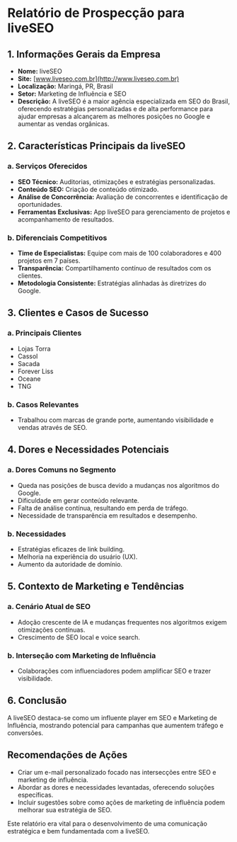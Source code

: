 # Relatório de Prospecção para liveSEO

## 1. Informações Gerais da Empresa
- **Nome:** liveSEO
- **Site:** [www.liveseo.com.br](http://www.liveseo.com.br)
- **Localização:** Maringá, PR, Brasil
- **Setor:** Marketing de Influência e SEO
- **Descrição:** A liveSEO é a maior agência especializada em SEO do Brasil, oferecendo estratégias personalizadas e de alta performance para ajudar empresas a alcançarem as melhores posições no Google e aumentar as vendas orgânicas.

## 2. Características Principais da liveSEO
### a. Serviços Oferecidos
- **SEO Técnico:** Auditorias, otimizações e estratégias personalizadas.
- **Conteúdo SEO:** Criação de conteúdo otimizado.
- **Análise de Concorrência:** Avaliação de concorrentes e identificação de oportunidades.
- **Ferramentas Exclusivas:** App liveSEO para gerenciamento de projetos e acompanhamento de resultados.

### b. Diferenciais Competitivos
- **Time de Especialistas:** Equipe com mais de 100 colaboradores e 400 projetos em 7 países.
- **Transparência:** Compartilhamento contínuo de resultados com os clientes.
- **Metodologia Consistente:** Estratégias alinhadas às diretrizes do Google.

## 3. Clientes e Casos de Sucesso
### a. Principais Clientes
- Lojas Torra
- Cassol
- Sacada
- Forever Liss
- Oceane
- TNG

### b. Casos Relevantes
- Trabalhou com marcas de grande porte, aumentando visibilidade e vendas através de SEO.

## 4. Dores e Necessidades Potenciais
### a. Dores Comuns no Segmento
- Queda nas posições de busca devido a mudanças nos algoritmos do Google.
- Dificuldade em gerar conteúdo relevante.
- Falta de análise contínua, resultando em perda de tráfego.
- Necessidade de transparência em resultados e desempenho.

### b. Necessidades
- Estratégias eficazes de link building.
- Melhoria na experiência do usuário (UX).
- Aumento da autoridade de domínio.

## 5. Contexto de Marketing e Tendências
### a. Cenário Atual de SEO
- Adoção crescente de IA e mudanças frequentes nos algoritmos exigem otimizações contínuas.
- Crescimento de SEO local e voice search.

### b. Interseção com Marketing de Influência
- Colaborações com influenciadores podem amplificar SEO e trazer visibilidade.

## 6. Conclusão
A liveSEO destaca-se como um influente player em SEO e Marketing de Influência, mostrando potencial para campanhas que aumentem tráfego e conversões. 

## Recomendações de Ações
- Criar um e-mail personalizado focado nas intersecções entre SEO e marketing de influência.
- Abordar as dores e necessidades levantadas, oferecendo soluções específicas.
- Incluir sugestões sobre como ações de marketing de influência podem melhorar sua estratégia de SEO.

Este relatório era vital para o desenvolvimento de uma comunicação estratégica e bem fundamentada com a liveSEO.
